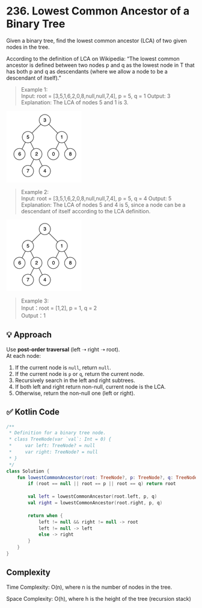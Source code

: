 # 236. Lowest Common Ancestor of a Binary Tree <Badge type="warning" text="Medium" />

Given a binary tree, find the lowest common ancestor (LCA) of two given nodes in the tree.

According to the definition of LCA on Wikipedia: “The lowest common ancestor is defined between two nodes p and q as the lowest node in T that has both p and q as descendants (where we allow a node to be a descendant of itself).”

>Example 1:   
Input: root = [3,5,1,6,2,0,8,null,null,7,4], p = 5, q = 1
Output: 3
Explanation: The LCA of nodes 5 and 1 is 3.

![236-1](./assets/236-1.png)

>Example 2:  
Input: root = [3,5,1,6,2,0,8,null,null,7,4], p = 5, q = 4
Output: 5
Explanation: The LCA of nodes 5 and 4 is 5, since a node can be a descendant of itself according to the LCA definition.

![236-2](./assets/236-2.png)

>Example 3:  
Input：root = [1,2], p = 1, q = 2   
Output：1


## 💡 Approach

Use **post-order traversal** (left ➝ right ➝ root).  
At each node:

1. If the current node is `null`, return `null`.
2. If the current node is `p` or `q`, return the current node.
3. Recursively search in the left and right subtrees.
4. If both left and right return non-null, current node is the LCA.
5. Otherwise, return the non-null one (left or right).

## ✅ Kotlin Code

```kotlin
/**
 * Definition for a binary tree node.
 * class TreeNode(var `val`: Int = 0) {
 *     var left: TreeNode? = null
 *     var right: TreeNode? = null
 * }
 */
class Solution {
    fun lowestCommonAncestor(root: TreeNode?, p: TreeNode?, q: TreeNode?): TreeNode? {
        if (root == null || root == p || root == q) return root

        val left = lowestCommonAncestor(root.left, p, q)
        val right = lowestCommonAncestor(root.right, p, q)

        return when {
            left != null && right != null -> root
            left != null -> left
            else -> right
        }
    }
}
```

## Complexity

Time Complexity: O(n), where n is the number of nodes in the tree.

Space Complexity: O(h), where h is the height of the tree (recursion stack)